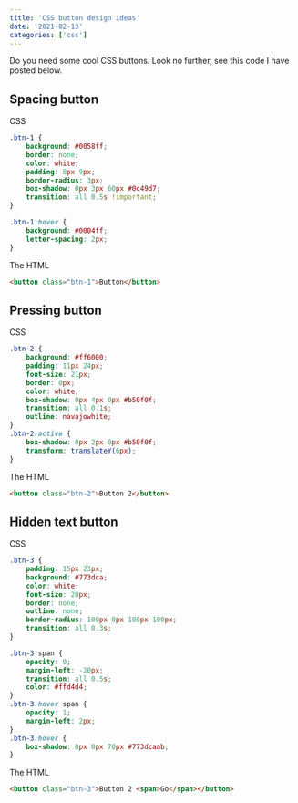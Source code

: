 ```yaml
---
title: 'CSS button design ideas'
date: '2021-02-13'
categories: ['css']
---
```


Do you need some cool CSS buttons. Look no further, see this code I have posted below.

## Spacing button

CSS

```css
.btn-1 {
	background: #0058ff;
	border: none;
	color: white;
	padding: 8px 9px;
	border-radius: 3px;
	box-shadow: 0px 3px 60px #0c49d7;
	transition: all 0.5s !important;
}

.btn-1:hover {
	background: #0004ff;
	letter-spacing: 2px;
}
```

The HTML

```html
<button class="btn-1">Button</button>
```

## Pressing button

CSS

```css
.btn-2 {
	background: #ff6000;
	padding: 11px 24px;
	font-size: 21px;
	border: 0px;
	color: white;
	box-shadow: 0px 4px 0px #b50f0f;
	transition: all 0.1s;
	outline: navajowhite;
}
.btn-2:active {
	box-shadow: 0px 2px 0px #b50f0f;
	transform: translateY(6px);
}
```

The HTML

```html
<button class="btn-2">Button 2</button>
```

## Hidden text button

CSS

```css
.btn-3 {
	padding: 15px 23px;
	background: #773dca;
	color: white;
	font-size: 20px;
	border: none;
	outline: none;
	border-radius: 100px 0px 100px 100px;
	transition: all 0.3s;
}

.btn-3 span {
	opacity: 0;
	margin-left: -20px;
	transition: all 0.5s;
	color: #ffd4d4;
}
.btn-3:hover span {
	opacity: 1;
	margin-left: 2px;
}
.btn-3:hover {
	box-shadow: 0px 0px 70px #773dcaab;
}
```

The HTML

```html
<button class="btn-3">Button 2 <span>Go</span></button>
```
